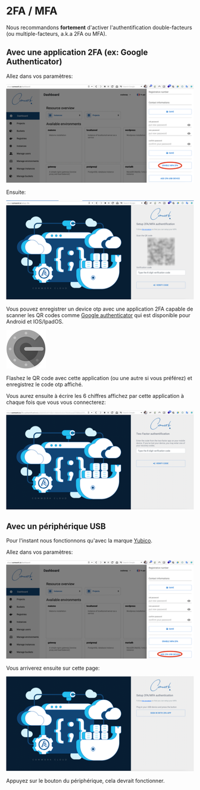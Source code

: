 # 2FA / MFA

Nous recommandons **fortement** d'activer l'authentification double-facteurs (ou multiple-facteurs, a.k.a 2FA ou MFA).

## Avec une application 2FA (ex: Google Authenticator)

Allez dans vos paramètres:

![enable_2fa_app](../../../../../img/enable_2fa_app.png)

Ensuite:

![qr_2fa](../../../../../img/qr_2fa.png)

Vous pouvez enregistrer un device otp avec une application 2FA capable de scanner les QR codes comme [Google authenticator](https://play.google.com/store/apps/details?id=com.google.android.apps.authenticator2) qui est disponible pour Android et IOS/IpadOS.

![authenticator](../../../../../img/authenticator.png)

Flashez le QR code avec cette application (ou une autre si vous préférez) et enregistrez le code otp affiché.

Vous aurez ensuite à écrire les 6 chiffres affichez par cette application à chaque fois que vous vous connecterez:

![2fa_code](../../../../../img/2fa_code.png)

## Avec un périphérique USB

Pour l'instant nous fonctionnons qu'avec la marque [Yubico](https://www.yubico.com).

Allez dans vos paramètres:

![enable_2fa_usb_device](../../../../../img/enable_2fa_usb_device.png)

Vous arriverez ensuite sur cette page:

![2fa_usb_device](../../../../../img/2fa_usb_device.png)

Appuyez sur le bouton du périphérique, cela devrait fonctionner.
